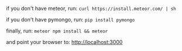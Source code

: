 if you don't have meteor, run: `curl https://install.meteor.com/ | sh`

if you don't have pymongo, run: `pip install pymongo`

finally, run: `meteor npm install && meteor`

and point your browser to: [http://localhost:3000](http://localhost:3000)
